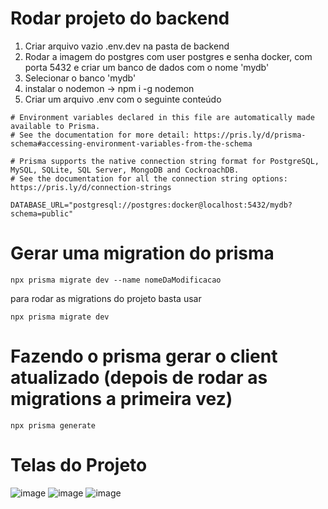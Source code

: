 # Rodar projeto do backend
1. Criar arquivo vazio .env.dev na pasta de backend
2. Rodar a imagem do postgres com user postgres e senha docker, com porta 5432 e criar um banco de dados com o nome 'mydb'
3. Selecionar o banco 'mydb'
4. instalar o nodemon -> npm i -g nodemon
5. Criar um arquivo .env com o seguinte conteúdo
```
# Environment variables declared in this file are automatically made available to Prisma.
# See the documentation for more detail: https://pris.ly/d/prisma-schema#accessing-environment-variables-from-the-schema

# Prisma supports the native connection string format for PostgreSQL, MySQL, SQLite, SQL Server, MongoDB and CockroachDB.
# See the documentation for all the connection string options: https://pris.ly/d/connection-strings

DATABASE_URL="postgresql://postgres:docker@localhost:5432/mydb?schema=public"
```

# Gerar uma migration do prisma
```
npx prisma migrate dev --name nomeDaModificacao
```
para rodar as migrations do projeto basta usar
```
npx prisma migrate dev
```
# Fazendo o prisma gerar o client atualizado (depois de rodar as migrations a primeira vez)
```
npx prisma generate
```
# Telas do Projeto

![image](https://github.com/user-attachments/assets/c0e9d985-8e88-417e-a970-482cc48c39d6)
![image](https://github.com/user-attachments/assets/ee9adf61-ab55-4e23-a317-337e1f2e97ac)
![image](https://github.com/user-attachments/assets/4d5695ac-fab4-4c1d-b281-bbe53243fae5)


